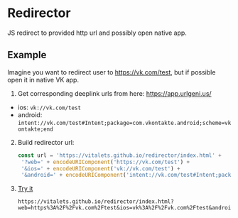 # Redirector
JS redirect to provided http url and possibly open native app.

## Example
Imagine you want to redirect user to https://vk.com/test, 
but if possible open it in native VK app.

1. Get corresponding deeplink urls from here: https://app.urlgeni.us/
  - ios: `vk://vk.com/test`
  - android: `intent://vk.com/test#Intent;package=com.vkontakte.android;scheme=vkontakte;end`

2. Build redirector url:
   ```js
   const url = 'https://vitalets.github.io/redirector/index.html' +
    '?web=' + encodeURIComponent('https://vk.com/test') +
    '&ios=' + encodeURIComponent('vk://vk.com/test') +
    '&android=' + encodeURIComponent('intent://vk.com/test#Intent;package=com.vkontakte.android;scheme=vkontakte;end');
   ```
3. [Try it](https://vitalets.github.io/redirector/index.html?web=https%3A%2F%2Fvk.com%2Ftest&ios=vk%3A%2F%2Fvk.com%2Ftest&android=intent%3A%2F%2Fvk.com%2Ftest%23Intent%3Bpackage%3Dcom.vkontakte.android%3Bscheme%3Dvkontakte%3Bend)
   ```
   https://vitalets.github.io/redirector/index.html?web=https%3A%2F%2Fvk.com%2Ftest&ios=vk%3A%2F%2Fvk.com%2Ftest&android=intent%3A%2F%2Fvk.com%2Ftest%23Intent%3Bpackage%3Dcom.vkontakte.android%3Bscheme%3Dvkontakte%3Bend
   ```
